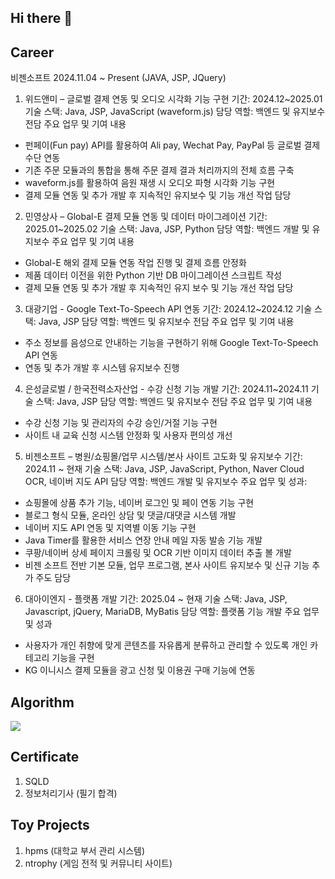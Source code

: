 ## Hi there 👋
## Career 
비젠소프트 2024.11.04 ~ Present (JAVA, JSP, JQuery)

1) 위드앤미 – 글로벌 결제 연동 및 오디오 시각화 기능 구현 
기간: 2024.12~2025.01
기술 스택: Java, JSP, JavaScript (waveform.js)
담당 역할: 백엔드 및 유지보수 전담
주요 업무 및 기여 내용
- 펀페이(Fun pay) API를 활용하여 Ali pay, Wechat Pay, PayPal 등 글로벌 결제 수단 연동
- 기존 주문 모듈과의 통합을 통해 주문 결제 결과 처리까지의 전체 흐름 구축
- waveform.js를 활용하여 음원 재생 시 오디오 파형 시각화 기능 구현
- 결제 모듈 연동 및 추가 개발 후 지속적인 유지보수 및 기능 개선 작업 담당

2) 민영상사 – Global-E 결제 모듈 연동 및 데이터 마이그레이션
기간: 2025.01~2025.02
기술 스택: Java, JSP, Python
담당 역할: 백엔드 개발 및 유지보수
주요 업무 및 기여 내용
- Global-E 해외 결제 모듈 연동 작업 진행 및 결제 흐름 안정화
- 제품 데이터 이전을 위한 Python 기반 DB 마이그레이션 스크립트 작성
- 결제 모듈 연동 및 추가 개발 후 지속적인 유지 보수 및 기능 개선 작업 담당

3) 대광기업 - Google Text-To-Speech API 연동
기간: 2024.12~2024.12
기술 스택: Java, JSP
담당 역할: 백엔드 및 유지보수 전담
주요 업무 및 기여 내용
- 주소 정보를 음성으로 안내하는 기능을 구현하기 위해 Google Text-To-Speech API 연동
- 연동 및 추가 개발 후 시스템 유지보수 진행

4) 은성글로벌 / 한국전력소자산업 - 수강 신청 기능 개발
기간: 2024.11~2024.11
기술 스택: Java, JSP
담당 역할: 백엔드 및 유지보수 전담
주요 업무 및 기여 내용
- 수강 신청 기능 및 관리자의 수강 승인/거절 기능 구현
- 사이트 내 교육 신청 시스템 안정화 및 사용자 편의성 개선

5) 비젠소프트 – 병원/쇼핑몰/업무 시스템/본사 사이트 고도화 및 유지보수
기간: 2024.11 ~ 현재
기술 스택: Java, JSP, JavaScript, Python, Naver Cloud OCR, 네이버 지도 API
담당 역할: 백엔드 개발 및 유지보수
주요 업무 및 성과:
- 쇼핑몰에 상품 추가 기능, 네이버 로그인 및 페이 연동 기능 구현
- 블로그 형식 모듈, 온라인 상담 및 댓글/대댓글 시스템 개발
- 네이버 지도 API 연동 및 지역별 이동 기능 구현
- Java Timer를 활용한 서비스 연장 안내 메일 자동 발송 기능 개발
- 쿠팡/네이버 상세 페이지 크롤링 및 OCR 기반 이미지 데이터 추출 볼 개발
- 비젠 소프트 전반 기본 모듈, 업무 프로그램, 본사 사이트 유지보수 및 신규 기능 추가 주도 담당

6) 대아이엔지 - 플랫폼 개발
기간: 2025.04 ~ 현재
기술 스택: Java, JSP, Javascript, jQuery, MariaDB, MyBatis
담당 역할: 플랫폼 기능 개발
주요 업무 및 성과
- 사용자가 개인 취향에 맞게 콘텐츠를 자유롭게 분류하고 관리할 수 있도록 개인 카테고리 기능을 구현
- KG 이니시스 결제 모듈을 광고 신청 및 이용권 구매 기능에 연동

## Algorithm
<img src="https://mazandi.herokuapp.com/api?handle=dlwlsdn9633&theme=warm" />

## Certificate
1. SQLD
2. 정보처리기사 (필기 합격)

## Toy Projects
1. hpms (대학교 부서 관리 시스템) 
2. ntrophy (게임 전적 및 커뮤니티 사이트) 

<!--
**dlwlsdn9633/dlwlsdn9633** is a ✨ _special_ ✨ repository because its `README.md` (this file) appears on your GitHub profile.

Here are some ideas to get you started:

- 🔭 I’m currently working on ...
- 🌱 I’m currently learning ...
- 👯 I’m looking to collaborate on ...
- 🤔 I’m looking for help with ...
- 💬 Ask me about ...
- 📫 How to reach me: ...
- 😄 Pronouns: ...
- ⚡ Fun fact: ...
-->

